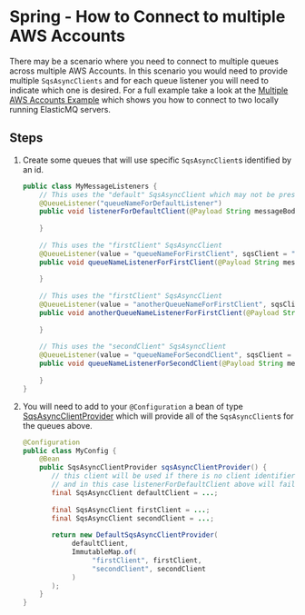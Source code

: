 # Spring - How to Connect to multiple AWS Accounts
There may be a scenario where you need to connect to multiple queues across multiple AWS Accounts. In this scenario you would
need to provide multiple `SqsAsyncClients` and for each queue listener you will need to indicate which one is desired. For a full
example take a look at the [Multiple AWS Accounts Example](../../../examples/spring-multiple-aws-account-example) which shows you how to
connect to two locally running ElasticMQ servers.

## Steps
1. Create some queues that will use specific `SqsAsyncClient`s identified by an id.
    ```java
    public class MyMessageListeners {
        // This uses the "default" SqsAsyncClient which may not be present
        @QueueListener("queueNameForDefaultListener")
        public void listenerForDefaultClient(@Payload String messageBody) {
         
        }
     
        // This uses the "firstClient" SqsAsyncClient
        @QueueListener(value = "queueNameForFirstClient", sqsClient = "firstClient")
        public void queueNameListenerForFirstClient(@Payload String messageBody) {
         
        }
        
        // This uses the "firstClient" SqsAsyncClient
        @QueueListener(value = "anotherQueueNameForFirstClient", sqsClient = "firstClient")
        public void anotherQueueNameListenerForFirstClient(@Payload String messageBody) {
         
        }
     
        // This uses the "secondClient" SqsAsyncClient
        @QueueListener(value = "queueNameForSecondClient", sqsClient = "secondClient")
        public void queueNameListenerForSecondClient(@Payload String messageBody) {
         
        }
    }
    ```
1. You will need to add to your `@Configuration` a bean of type
[SqsAsyncClientProvider](../../../java-dynamic-sqs-listener-spring/java-dynamic-sqs-listener-spring-api/src/main/java/com/jashmore/sqs/spring/client/SqsAsyncClientProvider.java)
which will provide all of the `SqsAsyncClient`s for the queues above.
    ```java
    @Configuration
    public class MyConfig {
        @Bean
        public SqsAsyncClientProvider sqsAsyncClientProvider() {
           // this client will be used if there is no client identifier for the listener. Note that this can be null
           // and in this case listenerForDefaultClient above will fail to wrap 
           final SqsAsyncClient defaultClient = ...;
        
           final SqsAsyncClient firstClient = ...;
           final SqsAsyncClient secondClient = ...;
        
           return new DefaultSqsAsyncClientProvider(
                defaultClient,
                ImmutableMap.of(
                     "firstClient", firstClient,
                     "secondClient", secondClient  
                )
           );
        }   
    }
    ```
